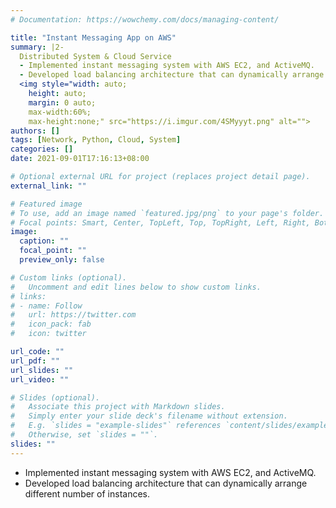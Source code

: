 ```yaml
---
# Documentation: https://wowchemy.com/docs/managing-content/

title: "Instant Messaging App on AWS"
summary: |2-
  Distributed System & Cloud Service
  - Implemented instant messaging system with AWS EC2, and ActiveMQ.
  - Developed load balancing architecture that can dynamically arrange different number of instances.
  <img style="width: auto;
    height: auto;
    margin: 0 auto;
    max-width:60%;
    max-height:none;" src="https://i.imgur.com/4SMyyyt.png" alt="">
authors: []
tags: [Network, Python, Cloud, System]
categories: []
date: 2021-09-01T17:16:13+08:00

# Optional external URL for project (replaces project detail page).
external_link: ""

# Featured image
# To use, add an image named `featured.jpg/png` to your page's folder.
# Focal points: Smart, Center, TopLeft, Top, TopRight, Left, Right, BottomLeft, Bottom, BottomRight.
image:
  caption: ""
  focal_point: ""
  preview_only: false

# Custom links (optional).
#   Uncomment and edit lines below to show custom links.
# links:
# - name: Follow
#   url: https://twitter.com
#   icon_pack: fab
#   icon: twitter

url_code: ""
url_pdf: ""
url_slides: ""
url_video: ""

# Slides (optional).
#   Associate this project with Markdown slides.
#   Simply enter your slide deck's filename without extension.
#   E.g. `slides = "example-slides"` references `content/slides/example-slides.md`.
#   Otherwise, set `slides = ""`.
slides: ""
---
```

- Implemented instant messaging system with AWS EC2, and ActiveMQ.
- Developed load balancing architecture that can dynamically arrange different number of instances.
<img style="width: auto;
  height: auto;
  margin: 0 auto;
  max-width:100%;
  max-height:none;" src="https://i.imgur.com/4SMyyyt.png" alt="">